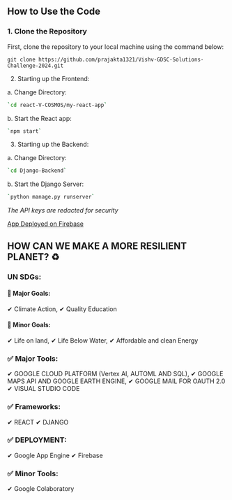 ## How to Use the Code

### 1. Clone the Repository

First, clone the repository to your local machine using the command below:

```git
git clone https://github.com/prajakta1321/Vishv-GDSC-Solutions-Challenge-2024.git
```
 
2. Starting up the Frontend:

a. Change Directory:

```bash
`cd react-V-COSMOS/my-react-app`
```
b. Start the React app:

```bash
`npm start`
```
3. Starting up the Backend:

a. Change Directory:
```bash
`cd Django-Backend`
```
b. Start the Django Server:
```bash
`python manage.py runserver`
```

_The API keys are redacted for security_

[App Deployed on Firebase](https://vishv.web.app/)

## HOW CAN WE MAKE A MORE RESILIENT PLANET? ♻

### UN SDGs:

#### 🎯 Major Goals:

 ✔ Climate Action,
 ✔ Quality Education

#### 🎯 Minor Goals:

 ✔ Life on land,
 ✔ Life Below Water,
 ✔ Affordable and clean Energy

### ✅ Major Tools:

 ✔ GOOGLE CLOUD PLATFORM (Vertex AI, AUTOML AND SQL),
 ✔ GOOGLE MAPS API AND GOOGLE EARTH ENGINE,
 ✔ GOOGLE MAIL FOR OAUTH 2.0
 ✔ VISUAL STUDIO CODE

### ✅ Frameworks:

 ✔ REACT
 ✔ DJANGO

### ✅ DEPLOYMENT:

 ✔ Google App Engine
 ✔ Firebase

### ✅ Minor Tools:

 ✔ Google Colaboratory


